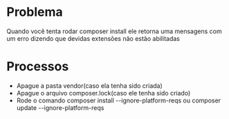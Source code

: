 # Problema
Quando você tenta rodar composer install ele retorna uma mensagens com um erro dizendo que devidas extensões não estão abilitadas

# Processos
 - Apague a pasta vendor(caso ela tenha sido criada)
 - Apague o arquivo composer.lock(caso ele tenha sido criado)
 - Rode o comando composer install --ignore-platform-reqs ou composer update --ignore-platform-reqs
